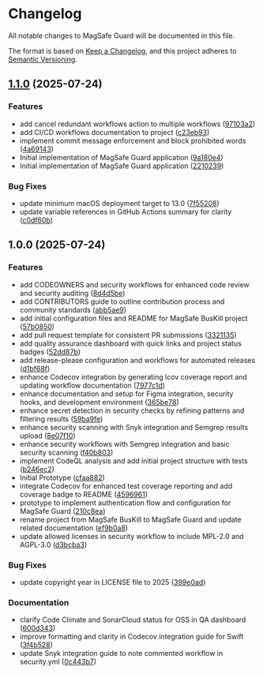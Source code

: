 # Changelog

All notable changes to MagSafe Guard will be documented in this file.

The format is based on [Keep a Changelog](https://keepachangelog.com/en/1.0.0/),
and this project adheres to [Semantic Versioning](https://semver.org/spec/v2.0.0.html).

<!-- This changelog is automatically maintained by release-please -->
<!-- Do not manually edit below this line -->

## [1.1.0](https://github.com/lekman/magsafe-buskill/compare/v1.0.0...v1.1.0) (2025-07-24)


### Features

* add cancel redundant workflows action to multiple workflows ([97103a2](https://github.com/lekman/magsafe-buskill/commit/97103a29e2d42d592c7a5b7a9261dff0e874d464))
* add CI/CD workflows documentation to project ([c23eb93](https://github.com/lekman/magsafe-buskill/commit/c23eb932dd4c1f10a435f19f3e80f095e925c9ad))
* implement commit message enforcement and block prohibited words ([4a69143](https://github.com/lekman/magsafe-buskill/commit/4a69143971a2eeb2b6b178a62ad1342ca15cac9a))
* Initial implementation of MagSafe Guard application ([9a180e4](https://github.com/lekman/magsafe-buskill/commit/9a180e4bded4edd71b60c54e53d364606698c1d1))
* Initial implementation of MagSafe Guard application ([2210239](https://github.com/lekman/magsafe-buskill/commit/2210239b807a25d8b3a7e628c51b034d524cd8c0))


### Bug Fixes

* update minimum macOS deployment target to 13.0 ([7f55208](https://github.com/lekman/magsafe-buskill/commit/7f55208dc19a1428970320d0e776b3371ffdca2e))
* update variable references in GitHub Actions summary for clarity ([c0df60b](https://github.com/lekman/magsafe-buskill/commit/c0df60ba18bfdee9265f0fc8857169dc7af64bab))

## 1.0.0 (2025-07-24)

### Features

- add CODEOWNERS and security workflows for enhanced code review and security auditing ([8d4d5be](https://github.com/lekman/magsafe-buskill/commit/8d4d5bece1b4a48b172f4d466e515165f252aae6))
- add CONTRIBUTORS guide to outline contribution process and community standards ([abb5ae9](https://github.com/lekman/magsafe-buskill/commit/abb5ae96d4007ac66cf6fa1d7112897be2dc343e))
- add initial configuration files and README for MagSafe BusKill project ([57b0850](https://github.com/lekman/magsafe-buskill/commit/57b0850d22fde2d2efa74bdd8703a9a8d6f36fe5))
- add pull request template for consistent PR submissions ([3321135](https://github.com/lekman/magsafe-buskill/commit/33211351acee4e7c9d5d05b57270df9a66e1901f))
- add quality assurance dashboard with quick links and project status badges ([52dd87b](https://github.com/lekman/magsafe-buskill/commit/52dd87b849518848d8c12f5e823124be8de9e912))
- add release-please configuration and workflows for automated releases ([d1bf68f](https://github.com/lekman/magsafe-buskill/commit/d1bf68fef01023549b1e6095c3d8dd8a9d916a57))
- enhance Codecov integration by generating lcov coverage report and updating workflow documentation ([7977c1d](https://github.com/lekman/magsafe-buskill/commit/7977c1dcc29c12bdc00e541393d6773c4f206e83))
- enhance documentation and setup for Figma integration, security hooks, and development environment ([365be78](https://github.com/lekman/magsafe-buskill/commit/365be78a3849a3864dc522d4a7601a23ccf0b313))
- enhance secret detection in security checks by refining patterns and filtering results ([59ba9fe](https://github.com/lekman/magsafe-buskill/commit/59ba9fee8fc98aa144fe0ad36f53548ec1a1beba))
- enhance security scanning with Snyk integration and Semgrep results upload ([8e07f10](https://github.com/lekman/magsafe-buskill/commit/8e07f10f6453291bdca93d78ef2cecb36fe13075))
- enhance security workflows with Semgrep integration and basic security scanning ([f40b803](https://github.com/lekman/magsafe-buskill/commit/f40b80399c27462499473d9bba164a978979881d))
- implement CodeQL analysis and add initial project structure with tests ([b246ec2](https://github.com/lekman/magsafe-buskill/commit/b246ec2f2fc56a060f1df92ac694f46b443eff84))
- Initial Prototype ([cfaa882](https://github.com/lekman/magsafe-buskill/commit/cfaa882fd19785efa88a49b69b8a1d4ff75bcf2e))
- integrate Codecov for enhanced test coverage reporting and add coverage badge to README ([4596961](https://github.com/lekman/magsafe-buskill/commit/45969616e5a395d01af209b7994e460140c882d1))
- prototype to implement authentication flow and configuration for MagSafe Guard ([210c8ea](https://github.com/lekman/magsafe-buskill/commit/210c8ea1463c42f77741316ac401cb585e003377))
- rename project from MagSafe BusKill to MagSafe Guard and update related documentation ([ef9b0a8](https://github.com/lekman/magsafe-buskill/commit/ef9b0a8cf581d42c7b8ab46e1d51ce04837ce742))
- update allowed licenses in security workflow to include MPL-2.0 and AGPL-3.0 ([d3bcba3](https://github.com/lekman/magsafe-buskill/commit/d3bcba307b0640c9645a290bab64ee7aca841880))

### Bug Fixes

- update copyright year in LICENSE file to 2025 ([399e0ad](https://github.com/lekman/magsafe-buskill/commit/399e0ad2eb1c60fa72330cbfac89ba01ce2ed5a4))

### Documentation

- clarify Code Climate and SonarCloud status for OSS in QA dashboard ([600d343](https://github.com/lekman/magsafe-buskill/commit/600d343f6e61bfe4c539514553a03824ae8919be))
- improve formatting and clarity in Codecov integration guide for Swift ([3f4b528](https://github.com/lekman/magsafe-buskill/commit/3f4b528c2cdcae9be8bd818f7669a68bd78c1ef2))
- update Snyk integration guide to note commented workflow in security.yml ([0c443b7](https://github.com/lekman/magsafe-buskill/commit/0c443b7a6813295bea7429cb4c97d82fc70dca64))
